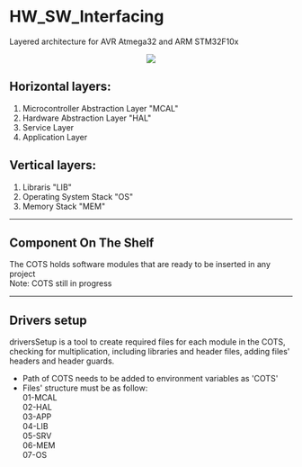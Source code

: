# HW_SW_Interfacing
Layered architecture for AVR Atmega32 and ARM STM32F10x

 <p align="center">
  <img  src="../media/layeredArch.png?raw=true">
</p>

## Horizontal layers:
1) Microcontroller Abstraction Layer "MCAL"
2) Hardware Abstraction Layer "HAL"
3) Service Layer
4) Application Layer 

## Vertical layers:
1) Libraris "LIB"
2) Operating System Stack "OS"
3) Memory Stack "MEM"

--- 
## Component On The Shelf
The COTS holds software modules that are ready to be inserted in any project  
Note: COTS still in progress

---
## Drivers setup
driversSetup is a tool to create required files for each module in the COTS, checking for multiplication, including libraries and header files, adding files' headers and header guards.

- Path of COTS needs to be added to environment variables as 'COTS'
- Files' structure must be as follow:  
 01-MCAL  
 02-HAL  
 03-APP  
 04-LIB  
 05-SRV  
 06-MEM  
 07-OS


